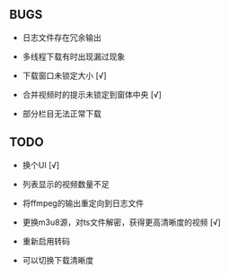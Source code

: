 ## BUGS

- 日志文件存在冗余输出

- 多线程下载有时出现漏过现象

- 下载窗口未锁定大小 [√]

- 合并视频时的提示未锁定到窗体中央 [√]

- 部分栏目无法正常下载

## TODO

- 换个UI  [√]

- 列表显示的视频数量不足

- 将ffmpeg的输出重定向到日志文件

- 更换m3u8源，对ts文件解密，获得更高清晰度的视频 [√]

- 重新启用转码

- 可以切换下载清晰度
